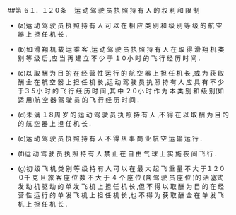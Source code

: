 ##第 ６１．１２０条 　运 动 驾 驶 员 执 照 持 有 人 的 权 利 和 限 制

- (a)运 动 驾 驶 员 执 照 持 有 人 可 以 在 相 应 类 别 和 级 别 等 级 的 航 空 器 上 担 任 机 长 .

- (b)如 滑 翔 机 载 运 乘 客 ,运 动 驾 驶 员 执 照 持 有 人 在 取 得 滑 翔 机 类 别 等 级 后 ,应 当 再 建 立 不 少 于 １０小 时 的 飞 行 经 历 时 间 .

- (c)以 取 酬 为 目 的 在 经 营 性 运 行 的 航 空 器 上 担 任 机 长 ,或 为 获 取 酬 金 在 航 空 器 上 担 任 机 长 ,运 动 驾 驶 员 执 照 持 有 人 应 具 有 不 少 于３５小 时 的 飞 行 经 历 时 间 ,其 中 ２０小 时 作 为 本 类 别 和 级 别(如 适 用)航 空 器 驾 驶 员 的 飞 行 经 历 时 间 .

- (d)未 满 １８周 岁 的 运 动 驾 驶 员 执 照 持 有 人 ,不 得 在 以 取 酬 为 目 的 的 航 空 器 上 担 任 机 长 .

- (e)运 动 驾 驶 员 执 照 持 有 人 不 得 从 事 商 业 航 空 运 输 运 行 . 

- (f)运 动 驾 驶 员 执 照 持 有 人 禁 止 在 自 由 气 球 上 实 施 夜 间 飞 行 .

- (g)初 级 飞 机 类 别 等 级 持 有 人 可 以 在 最 大 起 飞 重 量 不 大 于１２００千 克 且 旅 客 座 位 数 不 大 于 ４ 个 座 位 (含 驾 驶 员 座 位 )的 活 塞式 发 动 机 驱 动 的 单 发 飞 机 上 担 任 机 长 ,但 不 得 以 取 酬 为 目 的 在 经 营 性 运 行 的 单 发 飞 机 上 担 任 机 长 ,也 不 得 为 获 取 酬 金 在 单 发 飞 机 上 担 任 机 长 .

